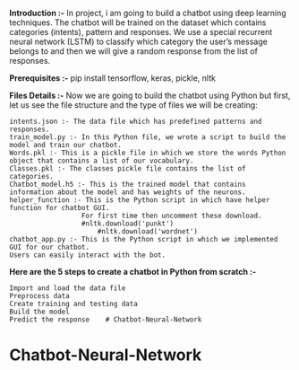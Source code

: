 
**Introduction :-**
	In project, i am going to build a chatbot using deep learning techniques.
	The chatbot will be trained on the dataset which contains categories (intents), pattern and responses. We use a special
	recurrent neural network (LSTM) to classify which category the user’s message belongs to and then we will give a random
	response from the list of responses.

**Prerequisites :-**
	pip install tensorflow, keras, pickle, nltk

**Files Details :-**
	Now we are going to build the chatbot using Python but first, let us see the file structure and the type of files
	we will be creating:
	
	intents.json :- The data file which has predefined patterns and responses.
	train_model.py :- In this Python file, we wrote a script to build the model and train our chatbot.
	Words.pkl :- This is a pickle file in which we store the words Python object that contains a list of our vocabulary.
	Classes.pkl :- The classes pickle file contains the list of categories.
	Chatbot_model.h5 :- This is the trained model that contains information about the model and has weights of the neurons.
	helper_function :- This is the Python script in which have helper function for chatbot GUI.
	                  For first time then uncomment these download.
	                  #nltk.download('punkt')
                          #nltk.download('wordnet')
	chatbot_app.py :- This is the Python script in which we implemented GUI for our chatbot.
	Users can easily interact with the bot.
	
**Here are the 5 steps to create a chatbot in Python from scratch :-**

	Import and load the data file
	Preprocess data
	Create training and testing data
	Build the model
	Predict the response	# Chatbot-Neural-Network 
# Chatbot-Neural-Network
